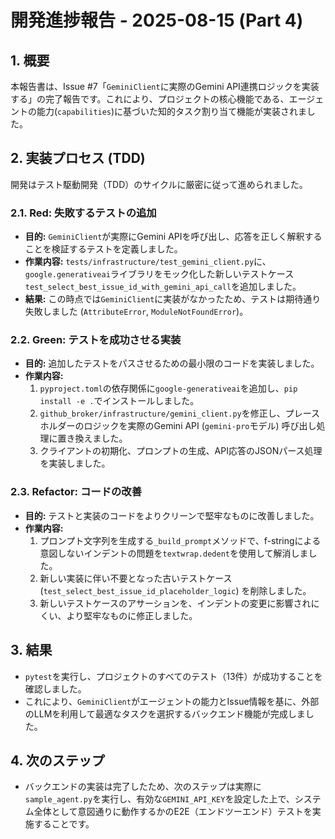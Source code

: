 # 開発進捗報告 - 2025-08-15 (Part 4)

## 1. 概要

本報告書は、Issue #7「`GeminiClient`に実際のGemini API連携ロジックを実装する」の完了報告です。これにより、プロジェクトの核心機能である、エージェントの能力(`capabilities`)に基づいた知的タスク割り当て機能が実装されました。

## 2. 実装プロセス (TDD)

開発はテスト駆動開発（TDD）のサイクルに厳密に従って進められました。

### 2.1. Red: 失敗するテストの追加

- **目的:** `GeminiClient`が実際にGemini APIを呼び出し、応答を正しく解釈することを検証するテストを定義しました。
- **作業内容:** `tests/infrastructure/test_gemini_client.py`に、`google.generativeai`ライブラリをモック化した新しいテストケース`test_select_best_issue_id_with_gemini_api_call`を追加しました。
- **結果:** この時点では`GeminiClient`に実装がなかったため、テストは期待通り失敗しました (`AttributeError`, `ModuleNotFoundError`)。

### 2.2. Green: テストを成功させる実装

- **目的:** 追加したテストをパスさせるための最小限のコードを実装しました。
- **作業内容:**
    1.  `pyproject.toml`の依存関係に`google-generativeai`を追加し、`pip install -e .`でインストールしました。
    2.  `github_broker/infrastructure/gemini_client.py`を修正し、プレースホルダーのロジックを実際のGemini API (`gemini-pro`モデル) 呼び出し処理に置き換えました。
    3.  クライアントの初期化、プロンプトの生成、API応答のJSONパース処理を実装しました。

### 2.3. Refactor: コードの改善

- **目的:** テストと実装のコードをよりクリーンで堅牢なものに改善しました。
- **作業内容:**
    1.  プロンプト文字列を生成する`_build_prompt`メソッドで、f-stringによる意図しないインデントの問題を`textwrap.dedent`を使用して解消しました。
    2.  新しい実装に伴い不要となった古いテストケース (`test_select_best_issue_id_placeholder_logic`) を削除しました。
    3.  新しいテストケースのアサーションを、インデントの変更に影響されにくい、より堅牢なものに修正しました。

## 3. 結果

- `pytest`を実行し、プロジェクトのすべてのテスト（13件）が成功することを確認しました。
- これにより、`GeminiClient`がエージェントの能力とIssue情報を基に、外部のLLMを利用して最適なタスクを選択するバックエンド機能が完成しました。

## 4. 次のステップ

- バックエンドの実装は完了したため、次のステップは実際に`sample_agent.py`を実行し、有効な`GEMINI_API_KEY`を設定した上で、システム全体として意図通りに動作するかのE2E（エンドツーエンド）テストを実施することです。
